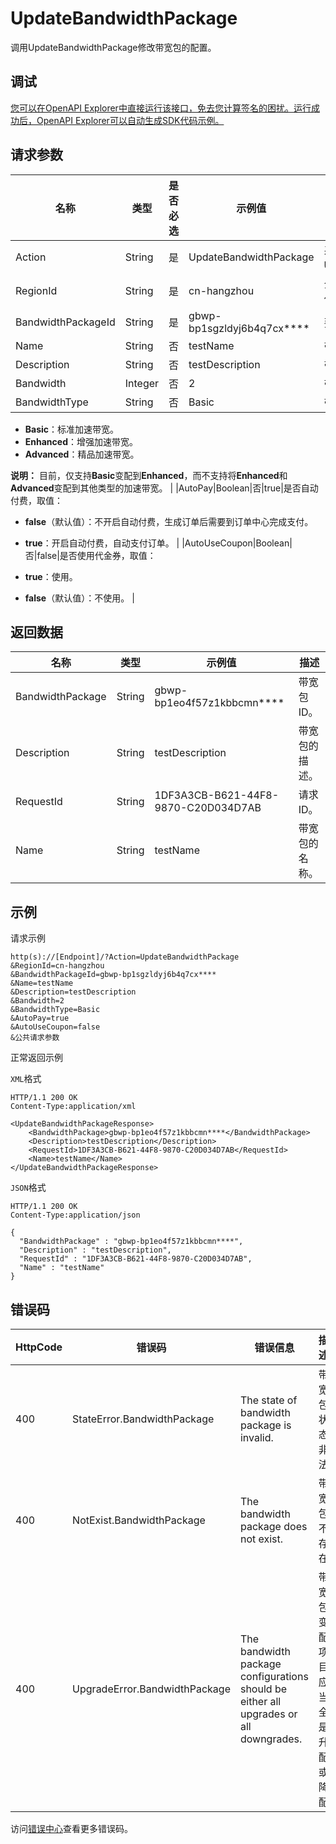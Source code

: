 # UpdateBandwidthPackage

调用UpdateBandwidthPackage修改带宽包的配置。

## 调试

[您可以在OpenAPI Explorer中直接运行该接口，免去您计算签名的困扰。运行成功后，OpenAPI Explorer可以自动生成SDK代码示例。](https://api.aliyun.com/#product=Ga&api=UpdateBandwidthPackage&type=RPC&version=2019-11-20)

## 请求参数

|名称|类型|是否必选|示例值|描述|
|--|--|----|---|--|
|Action|String|是|UpdateBandwidthPackage|系统规定参数。取值：**UpdateBandwidthPackage**。 |
|RegionId|String|是|cn-hangzhou|全球加速实例所在的地域ID，仅取值**cn-hangzhou**。 |
|BandwidthPackageId|String|是|gbwp-bp1sgzldyj6b4q7cx\*\*\*\*|要修改的带宽包的ID。 |
|Name|String|否|testName|带宽包的名称。 |
|Description|String|否|testDescription|带宽包的描述。 |
|Bandwidth|Integer|否|2|带宽包的带宽值。 |
|BandwidthType|String|否|Basic|带宽类型，取值：

 -   **Basic**：标准加速带宽。
-   **Enhanced**：增强加速带宽。
-   **Advanced**：精品加速带宽。

 **说明：** 目前，仅支持**Basic**变配到**Enhanced**，而不支持将**Enhanced**和**Advanced**变配到其他类型的加速带宽。 |
|AutoPay|Boolean|否|true|是否自动付费，取值：

 -   **false**（默认值）：不开启自动付费，生成订单后需要到订单中心完成支付。
-   **true**：开启自动付费，自动支付订单。 |
|AutoUseCoupon|Boolean|否|false|是否使用代金券，取值：

 -   **true**：使用。
-   **false**（默认值）：不使用。 |

## 返回数据

|名称|类型|示例值|描述|
|--|--|---|--|
|BandwidthPackage|String|gbwp-bp1eo4f57z1kbbcmn\*\*\*\*|带宽包ID。 |
|Description|String|testDescription|带宽包的描述。 |
|RequestId|String|1DF3A3CB-B621-44F8-9870-C20D034D7AB|请求ID。 |
|Name|String|testName|带宽包的名称。 |

## 示例

请求示例

```
http(s)://[Endpoint]/?Action=UpdateBandwidthPackage
&RegionId=cn-hangzhou
&BandwidthPackageId=gbwp-bp1sgzldyj6b4q7cx****
&Name=testName
&Description=testDescription
&Bandwidth=2
&BandwidthType=Basic
&AutoPay=true
&AutoUseCoupon=false
&公共请求参数
```

正常返回示例

`XML`格式

```
HTTP/1.1 200 OK
Content-Type:application/xml

<UpdateBandwidthPackageResponse>
    <BandwidthPackage>gbwp-bp1eo4f57z1kbbcmn****</BandwidthPackage>
    <Description>testDescription</Description>
    <RequestId>1DF3A3CB-B621-44F8-9870-C20D034D7AB</RequestId>
    <Name>testName</Name>
</UpdateBandwidthPackageResponse>
```

`JSON`格式

```
HTTP/1.1 200 OK
Content-Type:application/json

{
  "BandwidthPackage" : "gbwp-bp1eo4f57z1kbbcmn****",
  "Description" : "testDescription",
  "RequestId" : "1DF3A3CB-B621-44F8-9870-C20D034D7AB",
  "Name" : "testName"
}
```

## 错误码

|HttpCode|错误码|错误信息|描述|
|--------|---|----|--|
|400|StateError.BandwidthPackage|The state of bandwidth package is invalid.|带宽包状态非法|
|400|NotExist.BandwidthPackage|The bandwidth package does not exist.|带宽包不存在|
|400|UpgradeError.BandwidthPackage|The bandwidth package configurations should be either all upgrades or all downgrades.|带宽包变配项目应当全是升配或降配|

访问[错误中心](https://error-center.alibabacloud.com/status/product/Ga)查看更多错误码。

